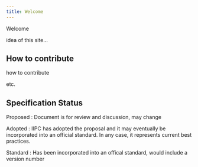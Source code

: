 ```yaml
---
title: Welcome
---
```


Welcome

idea of this site...


How to contribute
-----------------

how to contribute

etc.


Specification Status
--------------------

Proposed
: Document is for review and discussion, may change

Adopted
: IIPC has adopted the proposal and it may eventually be incorporated into an official standard. In any case, it represents current best practices.

Standard
: Has been incorporated into an offical standard, would include a version number
